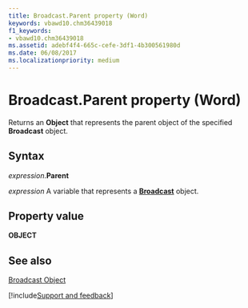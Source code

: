 ```yaml
---
title: Broadcast.Parent property (Word)
keywords: vbawd10.chm36439018
f1_keywords:
- vbawd10.chm36439018
ms.assetid: adebf4f4-665c-cefe-3df1-4b300561980d
ms.date: 06/08/2017
ms.localizationpriority: medium
---
```



# Broadcast.Parent property (Word)

Returns an **Object** that represents the parent object of the specified **Broadcast** object.


## Syntax

_expression_.**Parent**

_expression_ A variable that represents a **[Broadcast](Word.broadcast.md)** object.


## Property value

 **OBJECT**


## See also


[Broadcast Object](Word.broadcast.md)

[!include[Support and feedback](~/includes/feedback-boilerplate.md)]